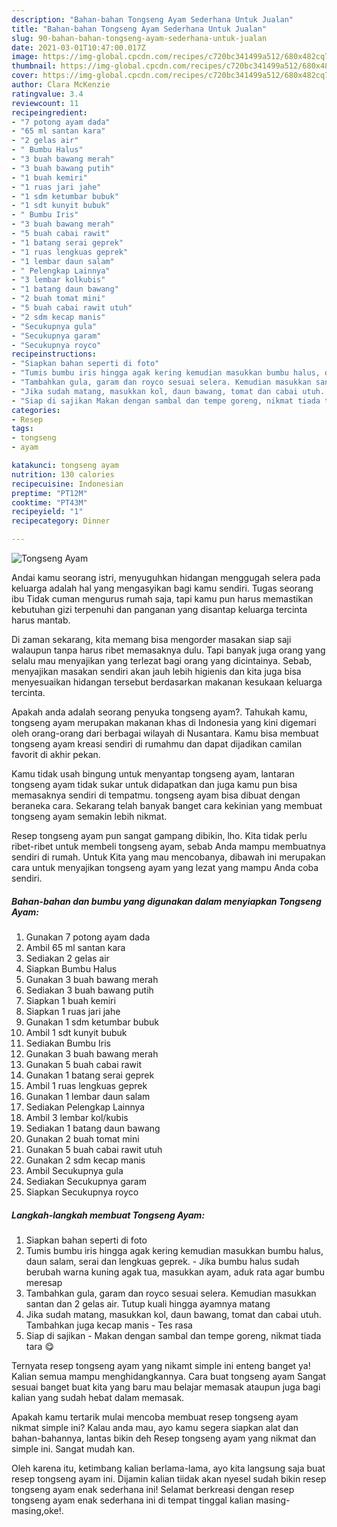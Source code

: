 ```yaml
---
description: "Bahan-bahan Tongseng Ayam Sederhana Untuk Jualan"
title: "Bahan-bahan Tongseng Ayam Sederhana Untuk Jualan"
slug: 90-bahan-bahan-tongseng-ayam-sederhana-untuk-jualan
date: 2021-03-01T10:47:00.017Z
image: https://img-global.cpcdn.com/recipes/c720bc341499a512/680x482cq70/tongseng-ayam-foto-resep-utama.jpg
thumbnail: https://img-global.cpcdn.com/recipes/c720bc341499a512/680x482cq70/tongseng-ayam-foto-resep-utama.jpg
cover: https://img-global.cpcdn.com/recipes/c720bc341499a512/680x482cq70/tongseng-ayam-foto-resep-utama.jpg
author: Clara McKenzie
ratingvalue: 3.4
reviewcount: 11
recipeingredient:
- "7 potong ayam dada"
- "65 ml santan kara"
- "2 gelas air"
- " Bumbu Halus"
- "3 buah bawang merah"
- "3 buah bawang putih"
- "1 buah kemiri"
- "1 ruas jari jahe"
- "1 sdm ketumbar bubuk"
- "1 sdt kunyit bubuk"
- " Bumbu Iris"
- "3 buah bawang merah"
- "5 buah cabai rawit"
- "1 batang serai geprek"
- "1 ruas lengkuas geprek"
- "1 lembar daun salam"
- " Pelengkap Lainnya"
- "3 lembar kolkubis"
- "1 batang daun bawang"
- "2 buah tomat mini"
- "5 buah cabai rawit utuh"
- "2 sdm kecap manis"
- "Secukupnya gula"
- "Secukupnya garam"
- "Secukupnya royco"
recipeinstructions:
- "Siapkan bahan seperti di foto"
- "Tumis bumbu iris hingga agak kering kemudian masukkan bumbu halus, daun salam, serai dan lengkuas geprek. Jika bumbu halus sudah berubah warna kuning agak tua, masukkan ayam, aduk rata agar bumbu meresap"
- "Tambahkan gula, garam dan royco sesuai selera. Kemudian masukkan santan dan 2 gelas air. Tutup kuali hingga ayamnya matang"
- "Jika sudah matang, masukkan kol, daun bawang, tomat dan cabai utuh. Tambahkan juga kecap manis Tes rasa"
- "Siap di sajikan Makan dengan sambal dan tempe goreng, nikmat tiada tara 😋"
categories:
- Resep
tags:
- tongseng
- ayam

katakunci: tongseng ayam 
nutrition: 130 calories
recipecuisine: Indonesian
preptime: "PT12M"
cooktime: "PT43M"
recipeyield: "1"
recipecategory: Dinner

---
```



![Tongseng Ayam](https://img-global.cpcdn.com/recipes/c720bc341499a512/680x482cq70/tongseng-ayam-foto-resep-utama.jpg)

Andai kamu seorang istri, menyuguhkan hidangan menggugah selera pada keluarga adalah hal yang mengasyikan bagi kamu sendiri. Tugas seorang ibu Tidak cuman mengurus rumah saja, tapi kamu pun harus memastikan kebutuhan gizi terpenuhi dan panganan yang disantap keluarga tercinta harus mantab.

Di zaman  sekarang, kita memang bisa mengorder masakan siap saji walaupun tanpa harus ribet memasaknya dulu. Tapi banyak juga orang yang selalu mau menyajikan yang terlezat bagi orang yang dicintainya. Sebab, menyajikan masakan sendiri akan jauh lebih higienis dan kita juga bisa menyesuaikan hidangan tersebut berdasarkan makanan kesukaan keluarga tercinta. 



Apakah anda adalah seorang penyuka tongseng ayam?. Tahukah kamu, tongseng ayam merupakan makanan khas di Indonesia yang kini digemari oleh orang-orang dari berbagai wilayah di Nusantara. Kamu bisa membuat tongseng ayam kreasi sendiri di rumahmu dan dapat dijadikan camilan favorit di akhir pekan.

Kamu tidak usah bingung untuk menyantap tongseng ayam, lantaran tongseng ayam tidak sukar untuk didapatkan dan juga kamu pun bisa memasaknya sendiri di tempatmu. tongseng ayam bisa dibuat dengan beraneka cara. Sekarang telah banyak banget cara kekinian yang membuat tongseng ayam semakin lebih nikmat.

Resep tongseng ayam pun sangat gampang dibikin, lho. Kita tidak perlu ribet-ribet untuk membeli tongseng ayam, sebab Anda mampu membuatnya sendiri di rumah. Untuk Kita yang mau mencobanya, dibawah ini merupakan cara untuk menyajikan tongseng ayam yang lezat yang mampu Anda coba sendiri.

<!--inarticleads1-->

##### Bahan-bahan dan bumbu yang digunakan dalam menyiapkan Tongseng Ayam:

1. Gunakan 7 potong ayam dada
1. Ambil 65 ml santan kara
1. Sediakan 2 gelas air
1. Siapkan  Bumbu Halus
1. Gunakan 3 buah bawang merah
1. Sediakan 3 buah bawang putih
1. Siapkan 1 buah kemiri
1. Siapkan 1 ruas jari jahe
1. Gunakan 1 sdm ketumbar bubuk
1. Ambil 1 sdt kunyit bubuk
1. Sediakan  Bumbu Iris
1. Gunakan 3 buah bawang merah
1. Gunakan 5 buah cabai rawit
1. Gunakan 1 batang serai geprek
1. Ambil 1 ruas lengkuas geprek
1. Gunakan 1 lembar daun salam
1. Sediakan  Pelengkap Lainnya
1. Ambil 3 lembar kol/kubis
1. Sediakan 1 batang daun bawang
1. Gunakan 2 buah tomat mini
1. Gunakan 5 buah cabai rawit utuh
1. Gunakan 2 sdm kecap manis
1. Ambil Secukupnya gula
1. Sediakan Secukupnya garam
1. Siapkan Secukupnya royco




<!--inarticleads2-->

##### Langkah-langkah membuat Tongseng Ayam:

1. Siapkan bahan seperti di foto
1. Tumis bumbu iris hingga agak kering kemudian masukkan bumbu halus, daun salam, serai dan lengkuas geprek. - Jika bumbu halus sudah berubah warna kuning agak tua, masukkan ayam, aduk rata agar bumbu meresap
1. Tambahkan gula, garam dan royco sesuai selera. Kemudian masukkan santan dan 2 gelas air. Tutup kuali hingga ayamnya matang
1. Jika sudah matang, masukkan kol, daun bawang, tomat dan cabai utuh. Tambahkan juga kecap manis - Tes rasa
1. Siap di sajikan - Makan dengan sambal dan tempe goreng, nikmat tiada tara 😋




Ternyata resep tongseng ayam yang nikamt simple ini enteng banget ya! Kalian semua mampu menghidangkannya. Cara buat tongseng ayam Sangat sesuai banget buat kita yang baru mau belajar memasak ataupun juga bagi kalian yang sudah hebat dalam memasak.

Apakah kamu tertarik mulai mencoba membuat resep tongseng ayam nikmat simple ini? Kalau anda mau, ayo kamu segera siapkan alat dan bahan-bahannya, lantas bikin deh Resep tongseng ayam yang nikmat dan simple ini. Sangat mudah kan. 

Oleh karena itu, ketimbang kalian berlama-lama, ayo kita langsung saja buat resep tongseng ayam ini. Dijamin kalian tiidak akan nyesel sudah bikin resep tongseng ayam enak sederhana ini! Selamat berkreasi dengan resep tongseng ayam enak sederhana ini di tempat tinggal kalian masing-masing,oke!.

